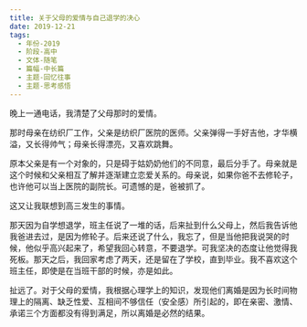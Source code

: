 ```yaml
---
title: 关于父母的爱情与自己退学的决心
date: 2019-12-21
tags:
  - 年份-2019
  - 阶段-高中
  - 文体-随笔
  - 篇幅-中长篇
  - 主题-回忆往事
  - 主题-思考感悟
---
```


晚上一通电话，我清楚了父母那时的爱情。

那时母亲在纺织厂工作，父亲是纺织厂医院的医师。父亲弹得一手好吉他，才华横溢，又长得帅气；母亲长得漂亮，又喜欢跳舞。

原本父亲是有一个对象的，只是碍于姑奶奶他们的不同意，最后分手了。母亲就是这个时候和父亲相互了解并逐渐建立恋爱关系的。母亲说，如果你爸不去修轮子，也许他可以当上医院的副院长。可遗憾的是，爸被抓了。

这又让我联想到高三发生的事情。

那天因为自学想退学，班主任说了一堆的话，后来扯到什么父母上，然后我告诉他我爸进去过，是因为修轮子。后来还说了什么，我忘了，但是当他把我说哭的时候，他似乎高兴起来了，希望我回心转意，不要退学。可我坚决的态度让他觉得我死板。那天之后，我回家考虑了两天，还是留在了学校，直到毕业。我不喜欢这个班主任，即使是在当班干部的时候，亦是如此。

扯远了。对于父母的爱情，我根据心理学上的知识，发现他们离婚是因为长时间物理上的隔离、缺乏性爱、互相间不够信任（安全感）所引起的，即在亲密、激情、承诺三个方面都没有得到满足，所以离婚是必然的结果。
